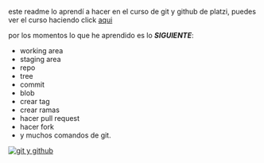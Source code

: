 este readme lo aprendí a hacer en el curso de git y github de platzi, puedes ver el curso haciendo click [aqui](http://platzi.com "aqui")

por los momentos lo que he aprendido es lo ***SIGUIENTE***: 
* working area
* staging area
* repo
* tree
* commit
* blob
* crear tag
* crear ramas
* hacer pull request
* hacer fork
* y muchos comandos de git.


[![git y github](https://camo.githubusercontent.com/38f113b96a368dfb7f634d2f2da97e7b8c748042d2a284b97c3fad048bb3ff55/68747470733a2f2f6d69726f2e6d656469756d2e636f6d2f6d61782f323733322f312a6d74736b3366515f4252656d466964686b656c3364412e706e67 "git y github")](https://camo.githubusercontent.com/38f113b96a368dfb7f634d2f2da97e7b8c748042d2a284b97c3fad048bb3ff55/68747470733a2f2f6d69726f2e6d656469756d2e636f6d2f6d61782f323733322f312a6d74736b3366515f4252656d466964686b656c3364412e706e67 "git y github")
 